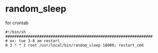 # random_sleep
for crontab

```/etc/crontab
#!/bin/sh
#################################################################
# ex: tue 3-8 am restart
0 3 * * 2 root /usr/local/bin/random_sleep 18000; restart_cmd
```
